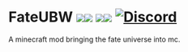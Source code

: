# FateUBW [![](http://cf.way2muchnoise.eu/full_605485_Fabric_%20.svg)![](http://cf.way2muchnoise.eu/versions/605485.svg)](https://www.curseforge.com/minecraft/mc-mods/fate-ubw-fabric) [![](http://cf.way2muchnoise.eu/full_271719_Forge_%20.svg)![](http://cf.way2muchnoise.eu/versions/271719.svg)](https://www.curseforge.com/minecraft/mc-mods/fate-ubw) [![Discord](https://img.shields.io/discord/790631506313478155?color=0a48c4&label=discord)](https://discord.gg/8Cx26tfWNs)

A minecraft mod bringing the fate universe into mc.

